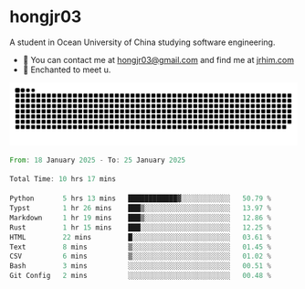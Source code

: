 # hongjr03

A student in Ocean University of China studying software engineering. 

- 📧 You can contact me at hongjr03@gmail.com and find me at [jrhim.com](https://jrhim.com/)
- 💜 Enchanted to meet u.

![snake_animation](https://raw.githubusercontent.com/hongjr03/hongjr03/output/github-contribution-grid-snake.svg)

<!--START_SECTION:waka-->

```rust
From: 18 January 2025 - To: 25 January 2025

Total Time: 10 hrs 17 mins

Python       5 hrs 13 mins   ████████████▓░░░░░░░░░░░░   50.79 %
Typst        1 hr 26 mins    ███▒░░░░░░░░░░░░░░░░░░░░░   13.97 %
Markdown     1 hr 19 mins    ███▒░░░░░░░░░░░░░░░░░░░░░   12.86 %
Rust         1 hr 15 mins    ███░░░░░░░░░░░░░░░░░░░░░░   12.25 %
HTML         22 mins         █░░░░░░░░░░░░░░░░░░░░░░░░   03.61 %
Text         8 mins          ▒░░░░░░░░░░░░░░░░░░░░░░░░   01.45 %
CSV          6 mins          ▒░░░░░░░░░░░░░░░░░░░░░░░░   01.02 %
Bash         3 mins          ░░░░░░░░░░░░░░░░░░░░░░░░░   00.51 %
Git Config   2 mins          ░░░░░░░░░░░░░░░░░░░░░░░░░   00.48 %
```

<!--END_SECTION:waka-->
